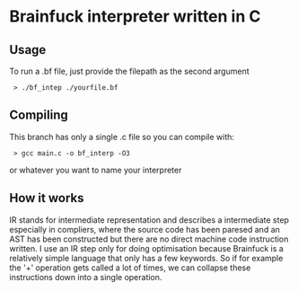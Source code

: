 # Brainfuck interpreter written in C

## Usage

To run a .bf file, just provide the filepath as the second argument

```
 > ./bf_intep ./yourfile.bf
```

## Compiling

This branch has only a single .c file so you can compile with:

```
 > gcc main.c -o bf_interp -O3
```

or whatever you want to name your interpreter

## How it works

IR stands for intermediate representation and describes a intermediate step especially in compliers, where the source code has been paresed and an AST has been constructed but there are no direct machine code instruction written.
I use an IR step only for doing optimisation because Brainfuck is a relatively simple language that only has a few keywords. So if for example the '+' operation gets called a lot of times, we can collapse these instructions down into a single operation.


